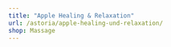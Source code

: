 ```yaml
---
title: "Apple Healing & Relaxation"
url: /astoria/apple-healing-und-relaxation/
shop: Massage
---
```

